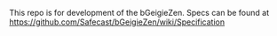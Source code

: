 This repo is for development of the bGeigieZen.
Specs can be found at https://github.com/Safecast/bGeigieZen/wiki/Specification

